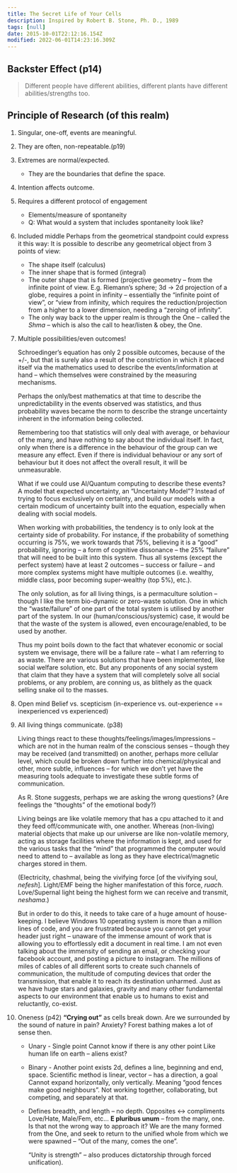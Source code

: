```yaml
---
title: The Secret Life of Your Cells
description: Inspired by Robert B. Stone, Ph. D., 1989
tags: [null]
date: 2015-10-01T22:12:16.154Z
modified: 2022-06-01T14:23:16.309Z
---
```


## Backster Effect (p14)

> Different people have different abilities,
> different plants have different abilities/strengths too.

## Principle of Research (of this realm)

1. Singular, one-off, events are meaningful.
2. They are often, non-repeatable.(p19)
3. Extremes are normal/expected.
   - They are the boundaries that define the space.
4. Intention affects outcome.
5. Requires a different protocol of engagement
   - Elements/measure of spontaneity
   - Q: What would a system that includes spontaneity look like?
6. Included middle
   Perhaps from the geometrical standpoint could express it this way:
   It is possible to describe any geometrical object from 3 points of view:
   - The shape itself (calculus)
   - The inner shape that is formed (integral)
   - The outer shape that is formed (projective geometry – from the infinite point of view. E.g. Riemann’s sphere; 3d -> 2d projection of a globe, requires a point in infinity – essentially the “infinite point of view”, or “view from infinity, which requires the reduction/projection from a higher to a lower dimension, needing a “zeroing of infinity”.
   - The only way back to the upper realm is through the One – called the _Shma_ – which is also the call to hear/listen & obey, the One.
7. Multiple possibilities/even outcomes!

   Schroedinger’s equation has only 2 possible outcomes, because of the +/-, but that is surely also a result of the constriction in which it placed itself via the mathematics used to describe the events/information at hand – which themselves were constrained by the measuring mechanisms.

   Perhaps the only/best mathematics at that time to describe the unpredictability in the events observed was statistics, and thus probability waves became the norm to describe the strange uncertainty inherent in the information being collected.

   Remembering too that statistics will only deal with average, or behaviour of the many, and have nothing to say about the individual itself. In fact, only when there is a difference in the behaviour of the group can we measure any effect. Even if there is individual behaviour or any sort of behaviour but it does not affect the overall result, it will be unmeasurable.

   What if we could use AI/Quantum computing to describe these events? A model that expected uncertainty, an “Uncertainty Model”? Instead of trying to focus exclusively on certainty, and build our models with a certain modicum of uncertainty built into the equation, especially when dealing with social models.

   When working with probabilities, the tendency is to only look at the certainty side of probability. For instance, if the probability of something occurring is 75%, we work towards that 75%, believing it is a “good” probability, ignoring – a form of cognitive dissonance – the 25% “failure” that will need to be built into this system. Thus all systems (except the perfect system) have at least 2 outcomes – success or failure – and more complex systems might have multiple outcomes (i.e. wealthy, middle class, poor becoming super-wealthy (top 5%), etc.).

   The only solution, as for all living things, is a permaculture solution – though I like the term bio-dynamic or zero-waste solution. One in which the “waste/failure” of one part of the total system is utilised by another part of the system. In our (human/conscious/systemic) case, it would be that the waste of the system is allowed, even encourage/enabled, to be used by another.

   Thus my point boils down to the fact that whatever economic or social system we envisage, there will be a failure rate – what I am referring to as waste. There are various solutions that have been implemented, like social welfare solution, etc. But any proponents of any social system that claim that they have a system that will completely solve all social problems, or any problem, are conning us, as blithely as the quack selling snake oil to the masses.

8. Open mind
   Belief vs. scepticism (in-experience vs. out-experience == inexperienced vs experienced)
9. All living things communicate. (p38)

   Living things react to these thoughts/feelings/images/impressions – which are not in the human realm of the conscious senses – though they may be received (and transmitted) on another, perhaps more cellular level, which could be broken down further into chemical/physical and other, more subtle, influences – for which we don’t yet have the measuring tools adequate to investigate these subtle forms of communication.

   As R. Stone suggests, perhaps we are asking the wrong questions? (Are feelings the “thoughts” of the emotional body?)

   Living beings are like volatile memory that has a cpu attached to it and they feed off/communicate with, one another. Whereas (non-living) material objects that make up our universe are like non-volatile memory, acting as storage facilities where the information is kept, and used for the various tasks that the “mind” that programmed the computer would need to attend to – available as long as they have electrical/magnetic charges stored in them.

   (Electricity, chashmal, being the vivifying force [of the vivifying soul, _nefesh_]. Light/EMF being the higher manifestation of this force, _ruach_. Love/Supernal light being the highest form we can receive and transmit, _neshama_.)

   But in order to do this, it needs to take care of a huge amount of house-keeping. I believe Windows 10 operating system is more than a million lines of code, and you are frustrated because you cannot get your header just right – unaware of the immense amount of work that is allowing you to effortlessly edit a document in real time. I am not even talking about the immensity of sending an email, or checking your facebook account, and posting a picture to instagram. The millions of miles of cables of all different sorts to create such channels of communication, the multitude of computing devices that order the transmission, that enable it to reach its destination unharmed. Just as we have huge stars and galaxies, gravity and many other fundamental aspects to our environment that enable us to humans to exist and reluctantly, co-exist.

10. Oneness (p42)
    **“Crying out”** as cells break down.
    Are we surrounded by the sound of nature in pain? Anxiety?
    Forest bathing makes a lot of sense then.

    - Unary - Single point
      Cannot know if there is any other point
      Like human life on earth – aliens exist?

    - Binary - Another point exists
      2d, defines a line, beginning and end, space.
      Scientific method is linear, vector – has a direction, a goal
      Cannot expand horizontally, only vertically. Meaning “good fences make good neighbours”. Not working together, collaborating, but competing, and separately at that.

    - Defines breadth, and length – no depth.
      Opposites <-> compliments Love/Hate, Male/Fem, etc...
      **E pluribus unum** – from the many, one. Is that not the wrong way to approach it? We are the many formed from the One, and seek to return to the unified whole from which we were spawned – “Out of the many, comes the one”.

      “Unity is strength” – also produces dictatorship through forced unification).
